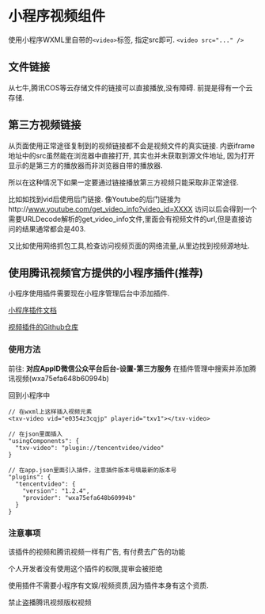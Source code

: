 # 小程序视频组件

使用小程序WXML里自带的`<video>`标签, 指定src即可.
`<video src="..." />`


## 文件链接
从七牛,腾讯COS等云存储文件的链接可以直接播放,没有障碍. 前提是得有一个云存储.


## 第三方视频链接

从页面使用正常途径复制到的视频链接都不会是视频文件的真实链接. 内嵌iframe地址中的src虽然能在浏览器中直接打开, 其实也并未获取到源文件地址, 因为打开显示的是第三方的播放器而非浏览器自带的播放器.

所以在这种情况下如果一定要通过链接播放第三方视频只能采取非正常途径. 

比如如找到vid后使用后门链接.
像Youtube的后门链接为http://www.youtube.com/get_video_info?video_id=XXXX
访问以后会得到一个需要URLDecode解析的get_video_info文件,里面会有视频文件的url,但是直接访问的结果通常都会是403.  

又比如使用网络抓包工具,检查访问视频页面的网络流量,从里边找到视频源地址.



## 使用腾讯视频官方提供的小程序插件(推荐)

小程序使用插件需要现在小程序管理后台中添加插件.

[小程序插件文档](https://developers.weixin.qq.com/miniprogram/dev/framework/plugin/using.html)

[视频插件的Github仓库](https://github.com/tvfe/txv-miniprogram-plugin)

### 使用方法

前往: **对应AppID微信公众平台后台-设置-第三方服务** 
在插件管理中搜索并添加腾讯视频(wxa75efa648b60994b)

回到小程序中

```
// 在wxml上这样插入视频元素
<txv-video vid="e0354z3cqjp" playerid="txv1"></txv-video>
```
```
// 在json里面插入
"usingComponents": {
  "txv-video": "plugin://tencentvideo/video"
}
```
```
// 在app.json里面引入插件，注意插件版本号填最新的版本号
"plugins": {
  "tencentvideo": {
    "version": "1.2.4",
    "provider": "wxa75efa648b60994b"
  }
}
```

### 注意事项

该插件的视频和腾讯视频一样有广告, 有付费去广告的功能

个人开发者没有使用这个插件的权限,提审会被拒绝

使用插件不需要小程序有文娱/视频资质,因为插件本身有这个资质.

禁止盗播腾讯视频版权视频


